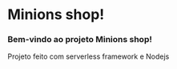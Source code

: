 # Minions shop!

### Bem-vindo ao projeto Minions shop!

Projeto feito com serverless framework e Nodejs 